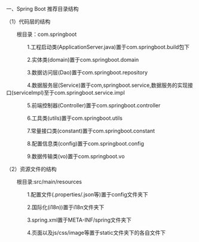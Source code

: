 一、Spring Boot 推荐目录结构  

（1）代码层的结构  

　　根目录：com.springboot  

　　　　1.工程启动类(ApplicationServer.java)置于com.springboot.build包下  

　　　　2.实体类(domain)置于com.springboot.domain  

　　　　3.数据访问层(Dao)置于com.springboot.repository  

　　　　4.数据服务层(Service)置于com,springboot.service,数据服务的实现接口(serviceImpl)至于com.springboot.service.impl  

　　　　5.前端控制器(Controller)置于com.springboot.controller  

　　　　6.工具类(utils)置于com.springboot.utils  

　　　　7.常量接口类(constant)置于com.springboot.constant  

　　　　8.配置信息类(config)置于com.springboot.config  

　　　　9.数据传输类(vo)置于com.springboot.vo  

（2）资源文件的结构  

　　根目录:src/main/resources  

　　　　1.配置文件(.properties/.json等)置于config文件夹下  

　　　　2.国际化(i18n))置于i18n文件夹下  

　　　　3.spring.xml置于META-INF/spring文件夹下  

　　　　4.页面以及js/css/image等置于static文件夹下的各自文件下  

